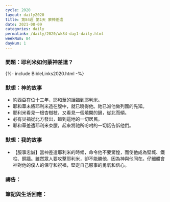```yaml
---
cycle: 2020
layout: daily2020
title: 第84週 第1天 蒙神差遣
date: 2021-08-09
categories: daily
permalink: /daily/2020/wk84-day1-daily.html
weekNum: 84
dayNum: 1
---
```


### 問題：耶利米如何蒙神差遣？

{%- include BibleLinks2020.html -%}

### 默想：神的故事
+ 約西亞在位十三年，耶和華的話臨到耶利米。
+ 耶和華未將耶利米造在腹中，就已曉得他。祂已派他做列國的先知。
+ 耶利米看見一根杏樹枝，又看見一個燒開的鍋，從北而傾。
+ 必有災禍從北方發出，臨到這地的一切居民。
+ 耶和華差遣耶利米束腰，起來將祂所吩咐的一切話告訴他們。

### 默想：我的故事
+ 【服事忠誠】當神差遣耶利米的時候，命令他不要驚惶，而使他成為堅城、鐵柱、銅牆。雖然眾人要攻擊耶利米，卻不能勝他，因為神與他同在。仔細體會神對他的僕人的保守和祝福，堅定自己服事的勇氣和信心。

### 禱告：

### 筆記與生活回應：


